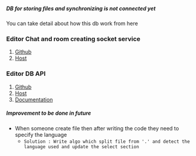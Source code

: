 ##### DB for storing files and synchronizing is not connected yet

You can take detail about how this db work from here

### Editor Chat and room creating socket service

1. [Github](https://github.com/Pathak1511/EditorBackend)
2. [Host](https://codesync-hritik.koyeb.app/)

### Editor DB API

1. [Github](https://github.com/Pathak1511/codesync-auth)
2. [Host](https://codeflow-3ir4.onrender.com)
3. [Documentation](https://documenter.getpostman.com/view/18873680/2s9YkgEm9W)

##### Improvement to be done in future

- When someone create file then after writing the code they need to specify the language
  - `Solution : Write algo which split file from '.' and detect the language used and update the select section`
